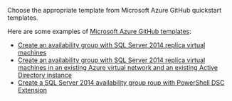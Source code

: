 Choose the appropriate template from Microsoft Azure GitHub quickstart templates. 

Here are some examples of [Microsoft Azure GitHub templates](http://github.com/Azure/azure-quickstart-templates):

-	[Create an availability group with SQL Server 2014 replica virtual machines](http://github.com/Azure/azure-quickstart-templates/tree/master/sqlvm-alwayson-cluster) 
-	[Create an availability group with SQL Server 2014 replica virtual machines in an existing Azure virtual network and an existing Active Directory instance](http://github.com/Azure/azure-quickstart-templates/tree/master/sql-server-2014-alwayson-existing-vnet-and-ad)
-	[Create a SQL Server 2014 availability group roup with PowerShell DSC Extension](http://github.com/Azure/azure-quickstart-templates/tree/master/sql-server-2014-alwayson-dsc)

